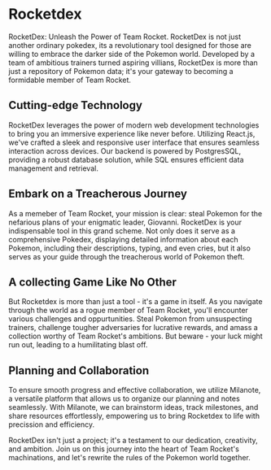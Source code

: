 # Rocketdex
RocketDex: Unleash the Power of Team Rocket.
RocketDex is not just another ordinary pokedex, its a revolutionary tool designed for those are willing to embrace the darker side of the Pokemon world. Developed by a team of ambitious trainers turned aspiring villians, RocketDex is more than just a repository of Pokemon data; it's your gateway to becoming a formidable member of Team Rocket. 

## Cutting-edge Technology
RocketDex leverages the power of modern web development technologies to bring you an immersive experience like never before. Utilizing React.js, we've crafted a sleek and responsive user interface that ensures seamless interaction across devices. Our backend is powered by PostgresSQL, providing a robust database solution, while SQL ensures efficient data management and retrieval. 

## Embark on a Treacherous Journey
As a memeber of Team Rocket, your mission is clear: steal Pokemon for the nefarious plans of your enigmatic leader, Giovanni. RocketDex is your indispensable tool in this grand scheme. Not only does it serve as a comprehensive Pokedex, displaying detailed information about each Pokemon, including their descriptions, typing, and even cries, but it also serves as your guide through the treacherous world of Pokemon theft. 

## A collecting Game Like No Other
But Rocketdex is more than just a tool - it's a game in itself. As you navigate through the world as a rogue member of Team Rocket, you'll encounter various challenges and oppurtunities. Steal Pokemon from unsuspecting trainers, challenge tougher adversaries for lucrative rewards, and amass a collection worthy of Team Rocket's ambitions. But beware - your luck might run out, leading to a humilitating blast off. 

## Planning and Collaboration
To ensure smooth progress and effective collaboration, we utilize Milanote, a versatile platform that allows us to organize our planning and notes seamlessly. With Milanote, we can brainstorm ideas, track milestones, and share resources effortlessly, empowering us to bring Rocketdex to life with precission and efficiency.

RocketDex isn't just a project; it's a testament to our dedication, creativity, and ambition. Join us on this journey into the heart of Team Rocket's machinations, and let's rewrite the rules of the Pokemon world together. 


